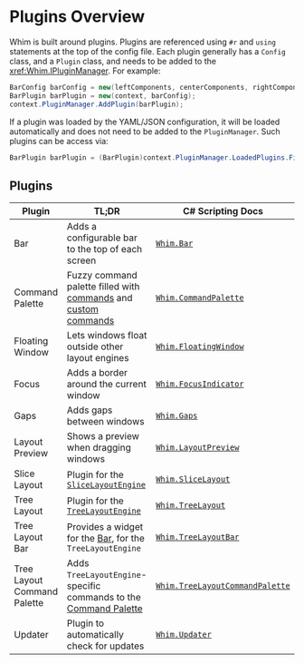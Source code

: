 # Plugins Overview

Whim is built around plugins. Plugins are referenced using `#r` and `using` statements at the top of the config file. Each plugin generally has a `Config` class, and a `Plugin` class, and needs to be added to the <xref:Whim.IPluginManager>. For example:

```csharp
BarConfig barConfig = new(leftComponents, centerComponents, rightComponents);
BarPlugin barPlugin = new(context, barConfig);
context.PluginManager.AddPlugin(barPlugin);
```

If a plugin was loaded by the YAML/JSON configuration, it will be loaded automatically and does not need to be added to the `PluginManager`. Such plugins can be access via:

```csharp
BarPlugin barPlugin = (BarPlugin)context.PluginManager.LoadedPlugins.First(p => p.Name == "whim.bar");
```

## Plugins

| Plugin                      | TL;DR                                                                                                                     | C# Scripting Docs                                                 |
| --------------------------- | ------------------------------------------------------------------------------------------------------------------------- | ----------------------------------------------------------------- |
| Bar                         | Adds a configurable bar to the top of each screen                                                                         | [`Whim.Bar`](bar.md)                                              |
| Command Palette             | Fuzzy command palette filled with [commands](../../configure/core/commands.md) and [custom commands](../core/commands.md) | [`Whim.CommandPalette`](command-palette.md)                       |
| Floating Window             | Lets windows float outside other layout engines                                                                           | [`Whim.FloatingWindow`](floating-window.md)                       |
| Focus                       | Adds a border around the current window                                                                                   | [`Whim.FocusIndicator`](focus-indicator.md)                       |
| Gaps                        | Adds gaps between windows                                                                                                 | [`Whim.Gaps`](gaps.md)                                            |
| Layout Preview              | Shows a preview when dragging windows                                                                                     | [`Whim.LayoutPreview`](layout-preview.md)                         |
| Slice Layout                | Plugin for the [`SliceLayoutEngine`](../core/layout-engines.md#slicelayoutengine)                                         | [`Whim.SliceLayout`](slice-layout.md)                             |
| Tree Layout                 | Plugin for the [`TreeLayoutEngine`](../core/layout-engines.md#treelayoutengine)                                           | [`Whim.TreeLayout`](tree-layout.md)                               |
| Tree Layout Bar             | Provides a widget for the [Bar](bar.md), for the `TreeLayoutEngine`                                                       | [`Whim.TreeLayoutBar`](tree-layout-bar.md)                        |
| Tree Layout Command Palette | Adds `TreeLayoutEngine`-specific commands to the [Command Palette](command-palette.md)                                    | [`Whim.TreeLayoutCommandPalette`](tree-layout-command-palette.md) |
| Updater                     | Plugin to automatically check for updates                                                                                 | [`Whim.Updater`](updater.md)                                      |
